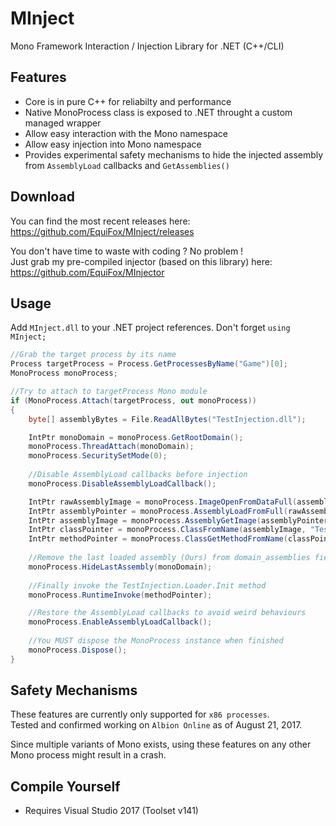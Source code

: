 # MInject
Mono Framework Interaction / Injection Library for .NET (C++/CLI)

## Features
- Core is in pure C++ for reliabilty and performance
- Native MonoProcess class is exposed to .NET throught a custom managed wrapper
- Allow easy interaction with the Mono namespace
- Allow easy injection into Mono namespace
- Provides experimental safety mechanisms to hide the injected assembly from `AssemblyLoad` callbacks and `GetAssemblies()`

## Download
You can find the most recent releases here: https://github.com/EquiFox/MInject/releases  
  
You don't have time to waste with coding ? No problem !  
Just grab my pre-compiled injector (based on this library) here: https://github.com/EquiFox/MInjector

## Usage
Add `MInject.dll` to your .NET project references.
Don't forget `using MInject;`

```c#
//Grab the target process by its name
Process targetProcess = Process.GetProcessesByName("Game")[0];
MonoProcess monoProcess;

//Try to attach to targetProcess Mono module
if (MonoProcess.Attach(targetProcess, out monoProcess))
{
    byte[] assemblyBytes = File.ReadAllBytes("TestInjection.dll");

    IntPtr monoDomain = monoProcess.GetRootDomain();
    monoProcess.ThreadAttach(monoDomain);
    monoProcess.SecuritySetMode(0);
    
    //Disable AssemblyLoad callbacks before injection
    monoProcess.DisableAssemblyLoadCallback();

    IntPtr rawAssemblyImage = monoProcess.ImageOpenFromDataFull(assemblyBytes);
    IntPtr assemblyPointer = monoProcess.AssemblyLoadFromFull(rawAssemblyImage);
    IntPtr assemblyImage = monoProcess.AssemblyGetImage(assemblyPointer);
    IntPtr classPointer = monoProcess.ClassFromName(assemblyImage, "TestInjection", "Loader");
    IntPtr methodPointer = monoProcess.ClassGetMethodFromName(classPointer, "Init");
    
    //Remove the last loaded assembly (Ours) from domain_assemblies field
    monoProcess.HideLastAssembly(monoDomain);
    
    //Finally invoke the TestInjection.Loader.Init method
    monoProcess.RuntimeInvoke(methodPointer);

    //Restore the AssemblyLoad callbacks to avoid weird behaviours
    monoProcess.EnableAssemblyLoadCallback();    
    
    //You MUST dispose the MonoProcess instance when finished
    monoProcess.Dispose();
}
```

## Safety Mechanisms
These features are currently only supported for `x86 processes`.  
Tested and confirmed working on `Albion Online` as of August 21, 2017.  
  
Since multiple variants of Mono exists, using these features on any other Mono process might result in a crash.

## Compile Yourself
- Requires Visual Studio 2017 (Toolset v141)
